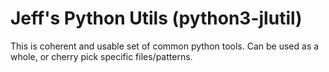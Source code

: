 # Jeff's Python Utils (python3-jlutil)

This is coherent and usable set of common python tools.
Can be used as a whole, or cherry pick specific files/patterns.

